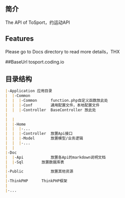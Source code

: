 ## 简介
The API of ToSport，约运动API

## Features
Please go to Docs directory to read more details，THX


##BaseUrl
tosport.coding.io


## 目录结构
```markdown
|-Application 应用目录
|  |-Common
|  |  |-Common      function.php自定义函数放此处
|  |  |-Conf        通用配置文件，本地配置文件
|  |  |-Controller  BaseController 放此处
|
|  |  
|  |-Home
|  |  |-...
|  |  |-Controller  放置Api接口
|  |  |-Model       放置模型/业务逻辑
|  |  |-...
|  |  
|-Doc
|  |-Api            放置各Api的markdown说明文档
|  |-Sql	    放置数据库表
|  
|-Public            放置其他资源
|
|-ThinkPHP	    ThinkPHP框架
|
|-...
```

